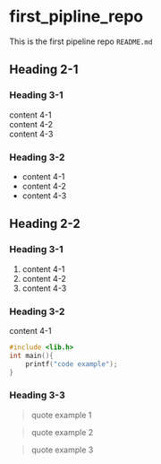# first_pipline_repo
This is the first pipeline repo `README.md`
## Heading 2-1
### Heading 3-1
content 4-1<br>
content 4-2<br>
content 4-3
### Heading 3-2
* content 4-1
* content 4-2
* content 4-3
## Heading 2-2
### Heading 3-1
1. content 4-1
2. content 4-2
3. content 4-3
### Heading 3-2
content 4-1
```C
#include <lib.h>
int main(){
    printf("code example");
}
```
### Heading 3-3
> quote example 1

> quote example 2

> quote example 3
